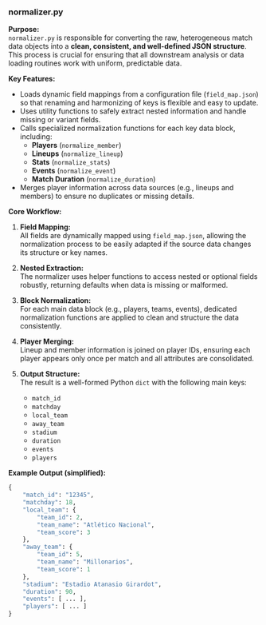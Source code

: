 ### normalizer.py

**Purpose:**  
`normalizer.py` is responsible for converting the raw, heterogeneous match data objects into a **clean, consistent, and well-defined JSON structure**. This process is crucial for ensuring that all downstream analysis or data loading routines work with uniform, predictable data.

**Key Features:**
- Loads dynamic field mappings from a configuration file (`field_map.json`) so that renaming and harmonizing of keys is flexible and easy to update.
- Uses utility functions to safely extract nested information and handle missing or variant fields.
- Calls specialized normalization functions for each key data block, including:
    - **Players** (`normalize_member`)
    - **Lineups** (`normalize_lineup`)
    - **Stats** (`normalize_stats`)
    - **Events** (`normalize_event`)
    - **Match Duration** (`normalize_duration`)
- Merges player information across data sources (e.g., lineups and members) to ensure no duplicates or missing details.

**Core Workflow:**
1. **Field Mapping:**  
   All fields are dynamically mapped using `field_map.json`, allowing the normalization process to be easily adapted if the source data changes its structure or key names.

2. **Nested Extraction:**  
   The normalizer uses helper functions to access nested or optional fields robustly, returning defaults when data is missing or malformed.

3. **Block Normalization:**  
   For each main data block (e.g., players, teams, events), dedicated normalization functions are applied to clean and structure the data consistently.

4. **Player Merging:**  
   Lineup and member information is joined on player IDs, ensuring each player appears only once per match and all attributes are consolidated.

5. **Output Structure:**  
   The result is a well-formed Python `dict` with the following main keys:
   - `match_id`
   - `matchday`
   - `local_team`
   - `away_team`
   - `stadium`
   - `duration`
   - `events`
   - `players`

**Example Output (simplified):**

```python
{
    "match_id": "12345",
    "matchday": 18,
    "local_team": {
        "team_id": 2,
        "team_name": "Atlético Nacional",
        "team_score": 3
    },
    "away_team": {
        "team_id": 5,
        "team_name": "Millonarios",
        "team_score": 1
    },
    "stadium": "Estadio Atanasio Girardot",
    "duration": 90,
    "events": [ ... ],
    "players": [ ... ]
}

